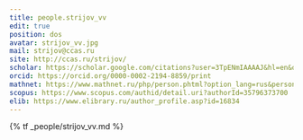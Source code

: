 ```yaml
---
title: people.strijov_vv
edit: true
position: dos
avatar: strijov_vv.jpg
mail: strijov@ccas.ru
site: http://ccas.ru/strijov/
scholar: https://scholar.google.com/citations?user=3TpENmIAAAAJ&hl=en&oi=ao
orcid: https://orcid.org/0000-0002-2194-8859/print
mathnet: https://www.mathnet.ru/php/person.phtml?option_lang=rus&personid=71984
scopus: https://www.scopus.com/authid/detail.uri?authorId=35796373700
elib: https://www.elibrary.ru/author_profile.asp?id=16834
---
```


{% tf _people/strijov_vv.md %}
